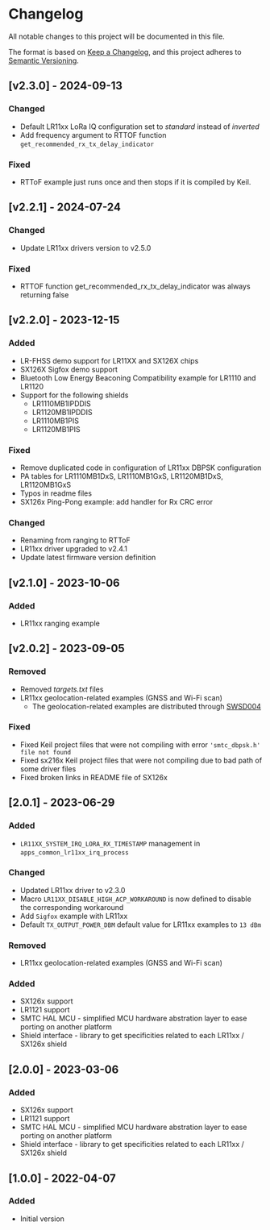 # Changelog

All notable changes to this project will be documented in this file.

The format is based on [Keep a Changelog](https://keepachangelog.com/en/1.0.0/),
and this project adheres to [Semantic Versioning](https://semver.org/spec/v2.0.0.html).


## [v2.3.0] - 2024-09-13

### Changed

- Default LR11xx LoRa IQ configuration set to *standard* instead of *inverted*
- Add frequency argument to RTTOF function `get_recommended_rx_tx_delay_indicator`

### Fixed

- RTToF example just runs once and then stops if it is compiled by Keil. 

## [v2.2.1] - 2024-07-24

### Changed

- Update LR11xx drivers version to v2.5.0

### Fixed

- RTTOF function get_recommended_rx_tx_delay_indicator was always returning false

## [v2.2.0] - 2023-12-15

### Added

- LR-FHSS demo support for LR11XX and SX126X chips
- SX126X Sigfox demo support
- Bluetooth Low Energy Beaconing Compatibility example for LR1110 and LR1120
- Support for the following shields
  - LR1110MB1IPDDIS
  - LR1120MB1IPDDIS
  - LR1110MB1PIS
  - LR1120MB1PIS

### Fixed

- Remove duplicated code in configuration of LR11xx DBPSK configuration
- PA tables for LR1110MB1DxS, LR1110MB1GxS, LR1120MB1DxS, LR1120MB1GxS
- Typos in readme files
- SX126x Ping-Pong example: add handler for Rx CRC error

### Changed

- Renaming from ranging to RTToF
- LR11xx driver upgraded to v2.4.1
- Update latest firmware version definition

## [v2.1.0] - 2023-10-06

### Added

- LR11xx ranging example

## [v2.0.2] - 2023-09-05

### Removed

- Removed *targets.txt* files
- LR11xx geolocation-related examples (GNSS and Wi-Fi scan)
  - The geolocation-related examples are distributed through [SWSD004](https://github.com/Lora-net/SWSD004)

### Fixed

- Fixed Keil project files that were not compiling with error `'smtc_dbpsk.h' file not found`
- Fixed sx216x Keil project files that were not compiling due to bad path of some driver files
- Fixed broken links in README file of SX126x

## [2.0.1] - 2023-06-29

### Added

- `LR11XX_SYSTEM_IRQ_LORA_RX_TIMESTAMP` management in `apps_common_lr11xx_irq_process`

### Changed

- Updated LR11xx driver to v2.3.0
- Macro `LR11XX_DISABLE_HIGH_ACP_WORKAROUND` is now defined to disable the corresponding workaround
- Add `Sigfox` example with LR11xx
- Default `TX_OUTPUT_POWER_DBM` default value for LR11xx examples to `13 dBm`

### Removed

- LR11xx geolocation-related examples (GNSS and Wi-Fi scan)

### Added

- SX126x support
- LR1121 support
- SMTC HAL MCU - simplified MCU hardware abstration layer to ease porting on another platform
- Shield interface - library to get specificities related to each LR11xx / SX126x shield

## [2.0.0] - 2023-03-06

### Added

- SX126x support
- LR1121 support
- SMTC HAL MCU - simplified MCU hardware abstration layer to ease porting on another platform
- Shield interface - library to get specificities related to each LR11xx / SX126x shield

## [1.0.0] - 2022-04-07

### Added

- Initial version
